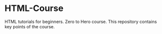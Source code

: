 # HTML-Course
HTML tutorials for beginners. Zero to Hero course. This repository contains key points of the course.
